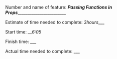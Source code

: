 Number and name of feature: ___Passing Functions in Props___________________________

Estimate of time needed to complete: _3hours____

Start time: ___6:05_

Finish time: ___

Actual time needed to complete: ___